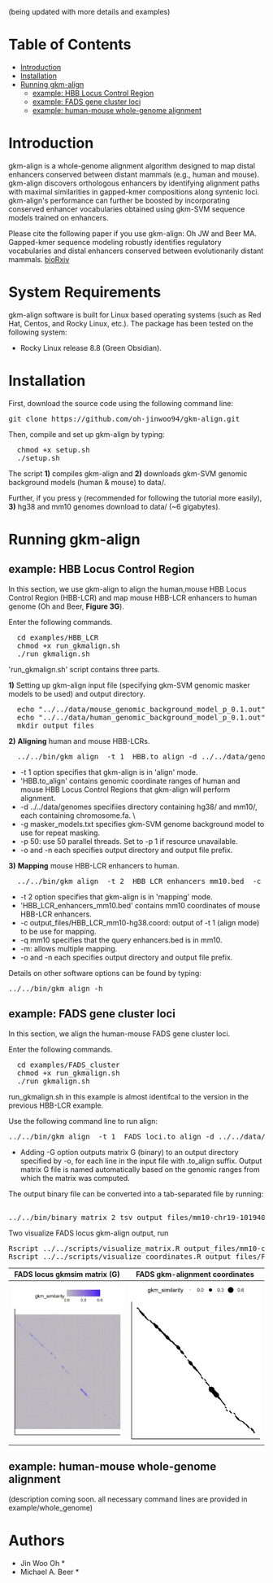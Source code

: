 (being updated with more details and examples)

# Table of Contents
- [Introduction](#introduction)
- [Installation](#installation)
- [Running gkm-align](#running-gkm-align)
  - [example: HBB Locus Control Region](#example-hbb-locus-control-region)
  - [example: FADS gene cluster loci](#example-fads-gene-cluster-loci)
  - [example: human-mouse whole-genome alignment](#example-human-mouse-whole-genome-alignment)
  
# Introduction
gkm-align is a whole-genome alignment algorithm designed to map distal enhancers conserved between distant mammals (e.g., human and mouse). gkm-align discovers orthologous enhancers by identifying alignment paths with maximal similarities in gapped-kmer compositions along syntenic loci. gkm-align's performance can further be boosted by incorporating conserved enhancer vocabularies obtained using gkm-SVM sequence models trained on enhancers. 

Please cite the following paper if you use gkm-align:
Oh JW and Beer MA. Gapped-kmer sequence modeling robustly identifies regulatory vocabularies and distal enhancers conserved between evolutionarily distant mammals. 
[bioRxiv](https://www.biorxiv.org/content/10.1101/2023.10.06.561128v1)


# System Requirements
gkm-align software is built for Linux based operating systems (such as Red Hat, Centos, and Rocky Linux, etc.).
The package has been tested on the following system:
* Rocky Linux release 8.8 (Green Obsidian).

# Installation
First, download the source code using the following command line:
<pre>
git clone https://github.com/oh-jinwoo94/gkm-align.git
</pre>

Then, compile and set up gkm-align by typing:
<pre>
  chmod +x setup.sh
  ./setup.sh
</pre>
The script **1)** compiles gkm-align and **2)** downloads gkm-SVM genomic background models (human & mouse) to data/.

Further, if you press y (recommended for following the tutorial more easily), **3)** hg38 and mm10 genomes download to data/ (~6 gigabytes).

# Running gkm-align

## example: HBB Locus Control Region
In this section, we use gkm-align to align the human,mouse HBB Locus Control Region (HBB-LCR) and map mouse HBB-LCR enhancers to human genome (Oh and Beer, **Figure 3G**). 

Enter the following commands.
<pre>
  cd examples/HBB_LCR
  chmod +x run_gkmalign.sh
  ./run_gkmalign.sh
</pre>


'run_gkmalign.sh' script contains three parts.

**1)** Setting up gkm-align input file (specifying gkm-SVM genomic masker models to be used) and output directory. 
<pre>
  echo "../../data/mouse_genomic_background_model_p_0.1.out" > masker_models.txt
  echo "../../data/human_genomic_background_model_p_0.1.out" >> masker_models.txt
  mkdir output_files
</pre>

**2)** **Aligning** human and mouse HBB-LCRs. 
<pre>
  ../../bin/gkm_align  -t 1  HBB.to_align -d ../../data/genomes/ -g masker_models.txt   -p 50 -o output_files -n HBB_LCR_mm10-hg38
</pre>
  * -t 1 option specifies that gkm-align is in 'align' mode.
  * 'HBB.to_align' contains genomic coordinate ranges of human and mouse HBB Locus Control Regions that gkm-align will perform alignment. 
  * -d ../../data/genomes specifiies directory containing hg38/ and mm10/, each containing chromosome.fa. \
  * -g masker_models.txt specifies gkm-SVM genome background model to use for repeat masking.
  * -p 50: use 50 parallel threads. Set to -p 1 if resource unavailable.
  * -o and -n each specifies output directory and output file prefix. 
  
**3)** **Mapping** mouse HBB-LCR enhancers to human. 
<pre>
  ../../bin/gkm_align  -t 2  HBB_LCR_enhancers_mm10.bed  -c output_files/HBB_LCR_mm10-hg38.coord -q mm10 -m -o output_files -n HBB_LCR_enhancers_mm10_mapped_to_hg3
</pre>
  * -t 2 option specifies that gkm-align is in 'mapping' mode.  
  * 'HBB_LCR_enhancers_mm10.bed' contains mm10 coordinates of mouse HBB-LCR enhancers.
  * -c output_files/HBB_LCR_mm10-hg38.coord: output of -t 1 (align mode) to be use for mapping.
  * -q mm10 specifies that the query enhancers.bed is in mm10.
  * -m: allows multiple mapping.
  * -o and -n each specifies output directory and output file prefix. 

Details on other software options can be found by typing:
<pre>
../../bin/gkm_align -h
</pre>


## example: FADS gene cluster loci
In this section, we align the human-mouse FADS gene cluster loci. 

Enter the following commands.
<pre>
  cd examples/FADS_cluster
  chmod +x run_gkmalign.sh
  ./run_gkmalign.sh
</pre>


run_gkmalign.sh in this example is almost identifcal to the version in the previous HBB-LCR example. 

Use the following command line to run align:
<pre>
../../bin/gkm_align  -t 1  FADS_loci.to_align -d ../../data/genomes/ -g masker_models.txt   -p 50 -o output_files -n FADS_loci_mm10-hg38 -G
</pre>
 * Adding -G option outputs matrix G (binary) to an output directory specified by -o, for each line in the input file with .to_align suffix. Output matrix G file is named automatically based on the genomic ranges from which the matrix was computed. 

The output binary file can be converted into a tab-separated file by running: 
<pre> 
../../bin/binary_matrix_2_tsv output_files/mm10-chr19-10194014-10214169-hg38-chr11-61782802-61802911-diff_strand.matrixG output_files/mm10-chr19-10194014-10214169-hg38-chr11-61782802-61802911-diff_strand.tsv
</pre>

Two visualize FADS locus gkm-align output, run 
<pre>
Rscript ../../scripts/visualize_matrix.R output_files/mm10-chr19-10194014-10214169-hg38-chr11-61782802-61802911-diff_strand.tsv invert
Rscript ../../scripts/visualize_coordinates.R output_files/FADS_loci_mm10-hg38.coord
</pre>

| FADS locus gkmsim matrix (G) | FADS gkm-alignment coordinates |
| ------- | ------- |
| ![FADS locus gkmsim matrix (G)](examples/FADS_cluster/png/fads_matrix.png) | ![FADS gkm-alignment](examples/FADS_cluster/png/fads_coords.png) |



## example: human-mouse whole-genome alignment

(description coming soon. all necessary command lines are provided in example/whole_genome)

# Authors
- Jin Woo Oh *
- Michael A. Beer *
